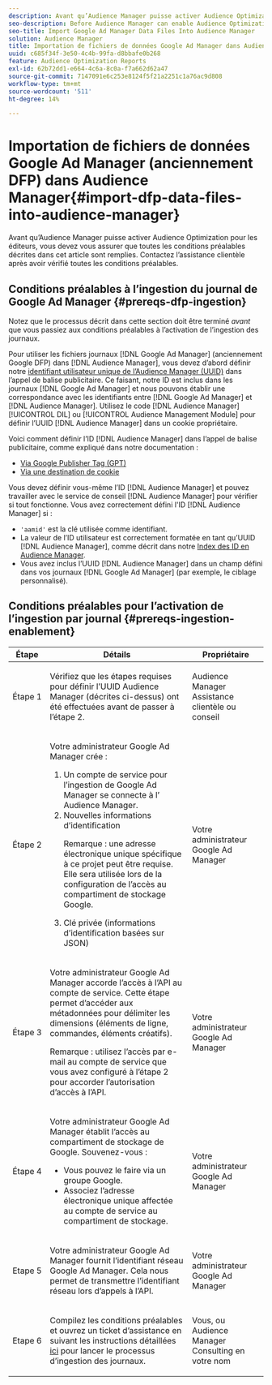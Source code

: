 ```yaml
---
description: Avant qu’Audience Manager puisse activer Audience Optimization pour les éditeurs, vous devez vous assurer que toutes les conditions préalables décrites dans cet article sont remplies. Contactez l’assistance clientèle après avoir vérifié toutes les conditions préalables.
seo-description: Before Audience Manager can enable Audience Optimization for Publishers, you must ensure that all prerequisites outlined in this article are met. Contact Customer Care after checking off all prerequisites.
seo-title: Import Google Ad Manager Data Files Into Audience Manager
solution: Audience Manager
title: Importation de fichiers de données Google Ad Manager dans Audience Manager
uuid: c685f34f-3e50-4c4b-99fa-d8bbafe0b268
feature: Audience Optimization Reports
exl-id: 62b72dd1-e664-4c6a-8c0a-f7a662d62a47
source-git-commit: 7147091e6c253e8124f5f21a2251c1a76ac9d808
workflow-type: tm+mt
source-wordcount: '511'
ht-degree: 14%

---
```


# Importation de fichiers de données Google Ad Manager (anciennement DFP) dans Audience Manager{#import-dfp-data-files-into-audience-manager}

Avant qu’Audience Manager puisse activer Audience Optimization pour les éditeurs, vous devez vous assurer que toutes les conditions préalables décrites dans cet article sont remplies. Contactez l’assistance clientèle après avoir vérifié toutes les conditions préalables.

## Conditions préalables à l’ingestion du journal de Google Ad Manager {#prereqs-dfp-ingestion}

Notez que le processus décrit dans cette section doit être terminé *avant* que vous passiez aux conditions préalables à l’activation de l’ingestion des journaux.

Pour utiliser les fichiers journaux [!DNL Google Ad Manager] (anciennement Google DFP) dans [!DNL Audience Manager], vous devez d’abord définir notre [identifiant utilisateur unique de l’Audience Manager (UUID)](../../../reference/ids-in-aam.md) dans l’appel de balise publicitaire. Ce faisant, notre ID est inclus dans les journaux [!DNL Google Ad Manager] et nous pouvons établir une correspondance avec les identifiants entre [!DNL Google Ad Manager] et [!DNL Audience Manager]. Utilisez le code [!DNL Audience Manager] [!UICONTROL DIL] ou [!UICONTROL Audience Management Module] pour définir l’UUID [!DNL Audience Manager] dans un cookie propriétaire.

Voici comment définir l’ID [!DNL Audience Manager] dans l’appel de balise publicitaire, comme expliqué dans notre documentation :

* [Via Google Publisher Tag (GPT)](../../../integration/gpt-aam-destination/gpt-aam-modify-api.md)
* [Via une destination de cookie](../../../integration/gpt-aam-destination/gpt-aam-create-destination.md)

Vous devez définir vous-même l’ID [!DNL Audience Manager] et pouvez travailler avec le service de conseil [!DNL Audience Manager] pour vérifier si tout fonctionne. Vous avez correctement défini l&#39;ID [!DNL Audience Manager] si :

* `'aamid'` est la clé utilisée comme identifiant.
* La valeur de l’ID utilisateur est correctement formatée en tant qu’UUID [!DNL Audience Manager], comme décrit dans notre [Index des ID en Audience Manager](../../../reference/ids-in-aam.md).
* Vous avez inclus l’UUID [!DNL Audience Manager] dans un champ défini dans vos journaux [!DNL Google Ad Manager] (par exemple, le ciblage personnalisé).

## Conditions préalables pour l’activation de l’ingestion par journal {#prereqs-ingestion-enablement}

<table id="table_C980A9F9B0FB4157B4908A64768B1571"> 
 <thead> 
  <tr> 
   <th colname="col1" class="entry"> Étape </th> 
   <th colname="col2" class="entry"> Détails </th> 
   <th colname="col3" class="entry"> Propriétaire </th> 
  </tr> 
 </thead>
 <tbody> 
  <tr> 
   <td colname="col1"> <p>Étape 1 </p> </td> 
   <td colname="col2"> <p>Vérifiez que les étapes requises pour définir l’UUID <span class="keyword"> Audience Manager</span> (décrites ci-dessus) ont été effectuées avant de passer à l’étape 2. </p> </td> 
   <td colname="col3"> <p><span class="keyword"> Audience Manager</span> Assistance clientèle ou conseil </p> </td> 
  </tr> 
  <tr> 
   <td colname="col1"> <p>Étape 2 </p> </td> 
   <td colname="col2"> <p>Votre administrateur Google Ad Manager crée : </p> <p> 
     <ol id="ol_FCFA9B11CFF948A488DF9CB298FC04C4"> 
      <li id="li_BC946EDCC3324578AEB64EDDA55B5ACA">Un compte de service pour l’ingestion de Google Ad Manager se connecte à l’ <span class="keyword"> Audience Manager</span>. </li> 
      <li id="li_6B2FC7D73A3246419E55C004E17ACA25">Nouvelles informations d’identification <p>Remarque : une adresse électronique unique spécifique à ce projet peut être requise. Elle sera utilisée lors de la configuration de l’accès au compartiment de stockage Google. </p> </li> 
      <li id="li_95444B9FD1B34659A9634814B262A681">Clé privée (informations d’identification basées sur JSON) </li> 
     </ol> </p> </td> 
   <td colname="col3"> <p>Votre administrateur Google Ad Manager </p> </td> 
  </tr> 
  <tr> 
   <td colname="col1"> <p>Étape 3 </p> </td> 
   <td colname="col2"> <p>Votre administrateur Google Ad Manager accorde l’accès à l’API au compte de service. Cette étape permet d’accéder aux métadonnées pour délimiter les dimensions (éléments de ligne, commandes, éléments créatifs). <p>Remarque : utilisez l’accès par e-mail au compte de service que vous avez configuré à l’étape 2 pour accorder l’autorisation d’accès à l’API. </p> </p> </td> 
   <td colname="col3"> <p>Votre administrateur Google Ad Manager </p> </td> 
  </tr> 
  <tr> 
   <td colname="col1"> <p>Étape 4 </p> </td> 
   <td colname="col2"> <p>Votre administrateur Google Ad Manager établit l’accès au compartiment de stockage de Google. Souvenez-vous : </p> <p> 
     <ul id="ul_3E8DCC73454243D998BD9024D0966A4E"> 
      <li id="li_3691DBD28006412288458175F75873C6">Vous pouvez le faire via un groupe Google. </li> 
      <li id="li_4774806B263245CEAAAB89BD2AA7F23F">Associez l’adresse électronique unique affectée au compte de service au compartiment de stockage. </li> 
     </ul> </p> </td> 
   <td colname="col3"> <p>Votre administrateur Google Ad Manager </p> </td> 
  </tr> 
  <tr> 
   <td colname="col1"> <p>Etape 5 </p> </td> 
   <td colname="col2"> <p>Votre administrateur Google Ad Manager fournit l’identifiant réseau Google Ad Manager. Cela nous permet de transmettre l’identifiant réseau lors d’appels à l’API. </p> </td> 
   <td colname="col3"> <p>Votre administrateur Google Ad Manager </p> </td> 
  </tr> 
  <tr> 
   <td colname="col1"> <p>Etape 6 </p> </td> 
   <td colname="col2"> <p>Compilez les conditions préalables et ouvrez un ticket d’assistance en suivant les instructions détaillées <a href="https://experienceleague.adobe.com/docs/customer-one/using/home.html">ici</a> pour lancer le processus d’ingestion des journaux. </p> </td> 
   <td colname="col3"> <p>Vous, ou <span class="keyword"> Audience Manager </span> Consulting en votre nom </p> </td> 
  </tr> 
 </tbody> 
</table>
